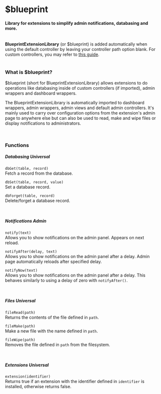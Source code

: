 # $blueprint
<h4 class="fw-light">Library for extensions to simplify admin notifications, databasing and more.</h4><br/>

<div class="alert alert-dark" role="alert">
  <i class="bi bi-currency-dollar me-2 mt-1 mb-1" style="font-size:23px; float: left;"></i>
  <div class="ps-3 ms-3"><b>BlueprintExtensionLibrary</b> (or $blueprint) is added automatically when using the default controller by leaving your controller path option blank. For custom controllers, you may refer to <a href="?page=developing-extensions/Custom-controllers" class="alert-link">this guide</a>.</div>
</div>
<br/>

### **What is $blueprint?**
\$blueprint (short for BlueprintExtensionLibrary) allows extensions to do operations like databasing inside of custom controllers (if imported), admin wrappers and dashboard wrappers.

The BlueprintExtensionLibrary is automatically imported to dashboard wrappers, admin wrappers, admin views and default admin controllers. It's mainly used to carry over configuration options from the extension's admin page to anywhere else but can also be used to read, make and wipe files or display notifications to administrators.

<br/>

### **Functions**

##### Databasing <span class="badge bg-primary-subtle text-primary-emphasis rounded-pill">Universal</span>
`dbGet(table, record)`\
Fetch a record from the database.

`dbSet(table, record, value)`\
Set a database record.

`dbForget(table, record)` <tag type="new" content="beta-CB38"/></tag>\
Delete/forget a database record.

<br/>

##### Notifications <span class="badge bg-secondary-subtle text-secondary-emphasis rounded-pill">Admin</span>
`notify(text)`\
Allows you to show notifications on the admin panel. Appears on next reload.

`notifyAfter(delay, text)`\
Allows you to show notifications on the admin panel after a delay. Admin page automatically reloads after specified delay.

`notifyNow(text)`\
Allows you to show notifications on the admin panel after a delay. This behaves similarly to using a delay of zero with `notifyAfter()`.

<br/>

##### Files <span class="badge bg-primary-subtle text-primary-emphasis rounded-pill">Universal</span>
`fileRead(path)`\
Returns the contents of the file defined in `path`.

`fileMake(path)`\
Make a new file with the name defined in `path`.

`fileWipe(path)`\
Removes the file defined in `path` from the filesystem.

<br/>

##### Extensions <span class="badge bg-primary-subtle text-primary-emphasis rounded-pill">Universal</span>
`extension(identifier)` <tag type="new" content="beta-A428"/></tag>\
Returns true if an extension with the identifier defined in `identifier` is installed, otherwise returns false.